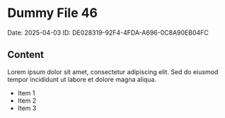 # Dummy File 46

Date: 2025-04-03
ID: DE028319-92F4-4FDA-A696-0C8A90EB04FC

## Content

Lorem ipsum dolor sit amet, consectetur adipiscing elit.
Sed do eiusmod tempor incididunt ut labore et dolore magna aliqua.

* Item 1
* Item 2
* Item 3
